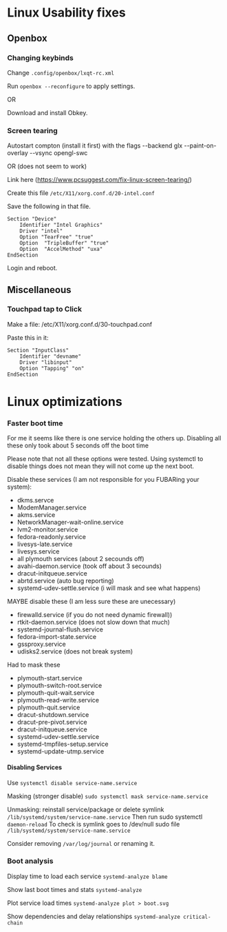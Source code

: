 # Linux Usability fixes

## Openbox

### Changing keybinds

Change `.config/openbox/lxqt-rc.xml`

Run `openbox --reconfigure` to apply settings.

OR 

Download and install Obkey.

### Screen tearing

Autostart compton (install it first) with the flags --backend glx --paint-on-overlay --vsync opengl-swc

OR (does not seem to work)

Link here (https://www.pcsuggest.com/fix-linux-screen-tearing/)

Create this file `/etc/X11/xorg.conf.d/20-intel.conf`

Save the following in that file.

```
Section "Device"
    Identifier "Intel Graphics"
    Driver "intel"
    Option "TearFree" "true"
    Option  "TripleBuffer" "true"
    Option  "AccelMethod" "uxa"
EndSection
```
Login and reboot.

## Miscellaneous

### Touchpad tap to Click

Make a file: /etc/X11/xorg.conf.d/30-touchpad.conf

Paste this in it:
```
Section "InputClass"
    Identifier "devname"
    Driver "libinput"
    Option "Tapping" "on"
EndSection
```

# Linux optimizations

### Faster boot time

For me it seems like there is one service holding the others up. Disabling all these only took about 5 seconds off the boot time

Please note that not all these options were tested. Using systemctl to disable things does not mean they will not come up the next boot.

Disable these services (I am not responsible for you FUBARing your system):

+ dkms.servce
+ ModemManager.service
+ akms.service
+ NetworkManager-wait-online.service
+ lvm2-monitor.service
+ fedora-readonly.service
+ livesys-late.service
+ livesys.service
+ all plymouth services (about 2 secounds off)
+ avahi-daemon.service (took off about 3 secounds)
+ dracut-initqueue.service
+ abrtd.service (auto bug reporting)
+ systemd-udev-settle.service (i will mask and see what happens) 

MAYBE disable these (I am less sure these are unecessary)

+ firewalld.service (if you do not need dynamic firewall))
+ rtkit-daemon.service (does not slow down that much)
+ systemd-journal-flush.service
+ fedora-import-state.service
+ gssproxy.service
+ udisks2.service (does not break system)

Had to mask these 

+ plymouth-start.service
+ plymouth-switch-root.service
+ plymouth-quit-wait.service
+ plymouth-read-write.service
+ plymouth-quit.service
+ dracut-shutdown.service
+ dracut-pre-pivot.service 
+ dracut-initqueue.service
+ systemd-udev-settle.service
+ systemd-tmpfiles-setup.service
+ systemd-update-utmp.service

#### Disabling Services

Use `systemctl disable service-name.service`

Masking (stronger disable) `sudo systemctl mask service-name.service`

Unmasking: reinstall service/package or delete symlink `/lib/systemd/system/service-name.service`
Then run sudo systemctl `daemon-reload`
To check is symlink goes to /dev/null sudo file `/lib/systemd/system/service-name.service`

Consider removing `/var/log/journal` or renaming it.

### Boot analysis

Display time to load each service `systemd-analyze blame`

Show last boot times and stats `systemd-analyze`

Plot service load times `systemd-analyze plot > boot.svg`

Show dependencies and delay relationships `systemd-analyze critical-chain`
